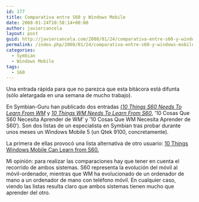 ```yaml
---
id: 177
title: Comparativa entre S60 y Windows Mobile
date: 2008-01-24T10:58:14+00:00
author: javiercancela
layout: post
guid: http://javiercancela.com/2008/01/24/comparativa-entre-s60-y-windows-mobile/
permalink: /index.php/2008/01/24/comparativa-entre-s60-y-windows-mobile/
categories:
  - Symbian
  - Windows Mobile
tags:
  - S60
---
```

Una entrada rápida para que no parezca que esta bitácora está difunta (sólo aletargada en una semana de mucho trabajo).

En Symbian-Guru han publicado dos entradas [(_10 Things S60 Needs To Learn From WM_](http://www.symbian-guru.com/welcome/2008/01/10-things-s60-needs-to-learn-from-wm.html "(10 Things S60 Needs To Learn From WM") y [_10 Things WM Needs To Learn From S60_](http://www.symbian-guru.com/welcome/2008/01/10-things-wm-needs-to-learn-from-s60.html "10 Things WM Needs To Learn From S60"), &#8217;10 Cosas Que S60 Necesita Aprender de WM&#8217; y &#8217;10 Cosas Que WM Necesita Aprender de S60&#8242;). Son dos listas de un especialista en Symbian tras probar durante unos meses un Windows Mobile 5 (un Qtek 9100, concretamente).

La primera de ellas provocó una lista alternativa de otro usuario: [10 Things Windows Mobile Can Learn from S60.](http://www.jaganath.net/content/windows/10-things-windows-mobile-can-learn-from-s60/124 "10 Things Windows Mobile Can Learn from S60")

Mi opinión: para realizar las comparaciones hay que tener en cuenta el recorrido de ambos sistemas. S60 representa la evolución del móvil al móvil-ordenador, mientras que WM ha evolucionado de un ordenador de mano a un ordenador de mano con teléfono móvil. En cualquier caso, viendo las listas resulta claro que ambos sistemas tienen mucho que aprender del otro.